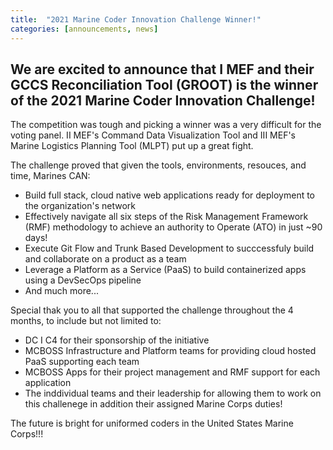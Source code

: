 ```yaml
---
title:  "2021 Marine Coder Innovation Challenge Winner!"
categories: [announcements, news]
---
```


## We are excited to announce that I MEF and their GCCS Reconciliation Tool (GROOT) is the winner of the 2021 Marine Coder Innovation Challenge!  
The competition was tough and picking a winner was a very difficult for the voting panel. II MEF's Command Data Visualization Tool and III MEF's Marine Logistics Planning Tool (MLPT) put up a great fight.


The challenge proved that given the tools, environments, resouces, and time, Marines CAN:
  * Build full stack, cloud native web applications ready for deployment to the organization's network 
  * Effectively navigate all six steps of the Risk Management Framework (RMF) methodology to achieve an authority to Operate (ATO) in just ~90 days!
  * Execute Git Flow and Trunk Based Development to succcessfuly build and collaborate on a product as a team
  * Leverage a Platform as a Service (PaaS) to build containerized apps using a DevSecOps pipeline
  * And much more...
  
 Special thak you to all that supported the challenge throughout the 4 months, to include but not limited to: 
   * DC I C4 for their sponsorship of the initiative
   * MCBOSS Infrastructure and Platform teams for providing cloud hosted PaaS supporting each team
   * MCBOSS Apps for their project management and RMF support for each application
   * The inddividual teams and their leadership for allowing them to work on this challenege in addition their assigned Marine Corps duties!

The future is bright for uniformed coders in the United States Marine Corps!!!
